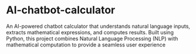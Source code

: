 # AI-chatbot-calculator
An AI-powered chatbot calculator that understands natural language inputs, extracts mathematical expressions, and computes results. Built using Python, this project combines Natural Language Processing (NLP) with mathematical computation to provide a seamless user experience
